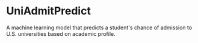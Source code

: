 # UniAdmitPredict
A machine learning model that predicts a student's chance of admission to U.S. universities based on academic profile.
